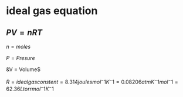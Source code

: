 

# ideal gas equation

## $PV=nRT$

$n = moles$

$P = Presure$

&V = Volume$

$R = ideal gas constent = 8.314 joules mol^-1 K^-1 = 0.08206 atm K^-1 mol^-1 =
62.36 L torr mol^-1 K^-1$
